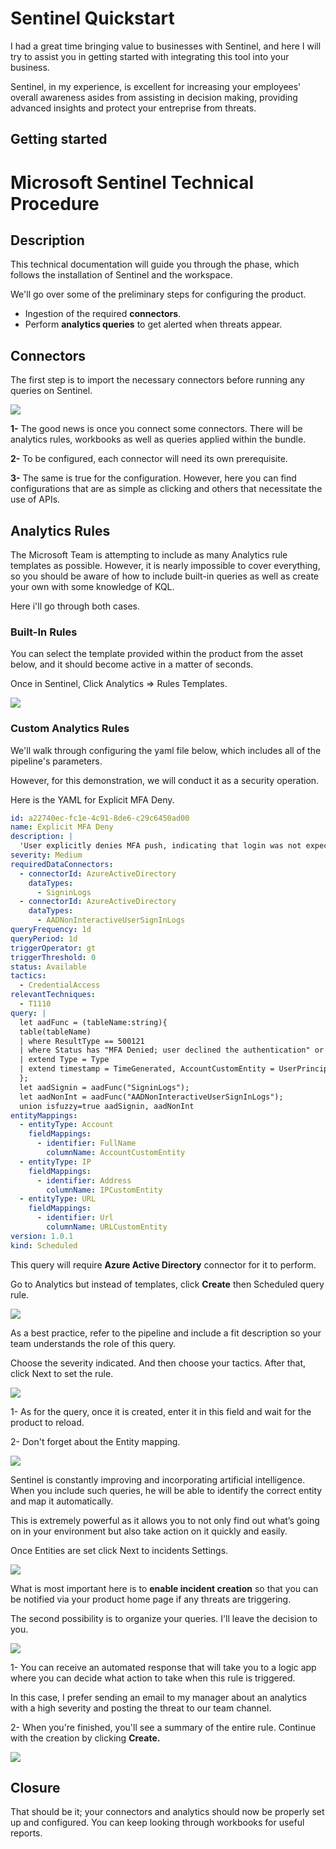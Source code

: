 #  Sentinel Quickstart
I had a great time bringing value to businesses with Sentinel, and here I will try to assist you in getting started with integrating this tool into your business. 

Sentinel, in my experience, is excellent for increasing your employees' overall awareness asides from assisting in decision making, providing advanced insights and protect your entreprise from threats.






## Getting started

#  Microsoft Sentinel Technical Procedure
## Description
This technical documentation will guide you through the  phase, which follows the installation of Sentinel and the workspace.

We'll go over some of the preliminary steps for configuring the product.

- Ingestion of the required **connectors**.
- Perform **analytics queries** to get alerted when threats appear.

## Connectors
The first step is to import the necessary connectors before running any queries on Sentinel.

<img src="assets/mainconnectorspage.png"  >

<br>

**1-** The good news is once you connect some connectors. There will be analytics rules, workbooks as well as queries applied within the bundle.

**2-** To be configured, each connector will need its own prerequisite.


**3-** The same is true for the configuration. However, here you can find configurations that are as simple as clicking and others that necessitate the use of APIs.


## Analytics Rules

The Microsoft Team is attempting to include as many Analytics rule templates as possible. However, it is nearly impossible to cover everything, so you should be aware of how to include built-in queries as well as create your own with some knowledge of KQL.


Here i'll go through both cases.

### Built-In Rules

You can select the template provided within the product from the asset below, and it should become active in a matter of seconds.

Once in Sentinel, Click Analytics => Rules Templates.

<img src="assets/analytics1.png"  >


### Custom Analytics Rules
We'll walk through configuring the yaml file below, which includes all of the pipeline's parameters. 

However, for this demonstration, we will conduct it as a security operation.

Here is the YAML for Explicit MFA Deny. 


```yml
id: a22740ec-fc1e-4c91-8de6-c29c6450ad00
name: Explicit MFA Deny
description: |
  'User explicitly denies MFA push, indicating that login was not expected and the account's password may be compromised.'
severity: Medium
requiredDataConnectors:
  - connectorId: AzureActiveDirectory
    dataTypes:
      - SigninLogs
  - connectorId: AzureActiveDirectory
    dataTypes:
      - AADNonInteractiveUserSignInLogs
queryFrequency: 1d
queryPeriod: 1d
triggerOperator: gt
triggerThreshold: 0
status: Available
tactics:
  - CredentialAccess
relevantTechniques:
  - T1110
query: |
  let aadFunc = (tableName:string){
  table(tableName)
  | where ResultType == 500121
  | where Status has "MFA Denied; user declined the authentication" or Status has "MFA denied; Phone App Reported Fraud"
  | extend Type = Type
  | extend timestamp = TimeGenerated, AccountCustomEntity = UserPrincipalName, IPCustomEntity = IPAddress, URLCustomEntity = ClientAppUsed
  };
  let aadSignin = aadFunc("SigninLogs");
  let aadNonInt = aadFunc("AADNonInteractiveUserSignInLogs");
  union isfuzzy=true aadSignin, aadNonInt
entityMappings:
  - entityType: Account
    fieldMappings:
      - identifier: FullName
        columnName: AccountCustomEntity
  - entityType: IP
    fieldMappings:
      - identifier: Address
        columnName: IPCustomEntity
  - entityType: URL
    fieldMappings:
      - identifier: Url
        columnName: URLCustomEntity
version: 1.0.1
kind: Scheduled
```

This query will require **Azure Active Directory** connector for it to perform.

Go to Analytics but instead of templates, click **Create** then Scheduled query rule. 


<img src="assets/Custom ana1.png" >

As a best practice, refer to the pipeline and include a fit description so your team understands the role of this query.

Choose the severity indicated. And then choose your tactics. After that, click Next to set the rule.

<img src="assets/custom ana2.png"  >


1- As for the query, once it is created, enter it in this field and wait for the product to reload.

2- Don't forget about the Entity mapping.

<img src="assets/custom ana3.png"  >

Sentinel is constantly improving and incorporating artificial intelligence. When you include such queries, he will be able to identify the correct entity and map it automatically.

This is extremely powerful as it allows you to not only find out what’s going on in your environment but also take action on it quickly and easily. 

Once Entities are set click Next to incidents Settings.

<img src="assets/custom ana4.png"  >

What is most important here is to **enable incident creation** so that you can be notified via your product home page if any threats are triggering.

The second possibility is to organize your queries. I'll leave the decision to you.

<img src="assets/custom ana5.png"  >

1- You can receive an automated response that will take you to a logic app where you can decide what action to take when this rule is triggered.

In this case, I prefer sending an email to my manager about an analytics with a high severity and posting the threat to our team channel.

2- When you're finished, you'll see a summary of the entire rule. Continue with the creation by clicking **Create.**

<img src="assets/custom ana6.png"  >

<br>

## Closure

That should be it; your connectors and analytics should now be properly set up and configured. You can keep looking through workbooks for useful reports.



